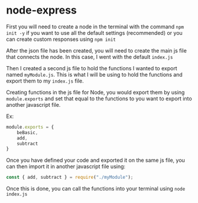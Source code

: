 # node-express

First you will need to create a node in the terminal with the command `npm init -y` if you want to use all the default settings (recommended) or you can create custom responses using `npm init`

After the json file has been created, you will need to create the main js file that connects the node. In this case, I went with the default `index.js`

Then I created a second js file to hold the functions I wanted to export named `myModule.js`. This is what I will be using to hold the functions and export them to my `index.js` file.

Creating functions in the js file for Node, you would export them by using `module.exports` and set that equal to the functions to you want to export into another javascript file. 

Ex: 

```javascript
module.exports = {
    beBasic,
    add,
    subtract
}
```
Once you have defined your code and exported it on the same js file, you can then import it in another javascript file using: 

```javascript
const { add, subtract } = require("./myModule");
```

Once this is done, you can call the functions into your terminal using `node index.js`
